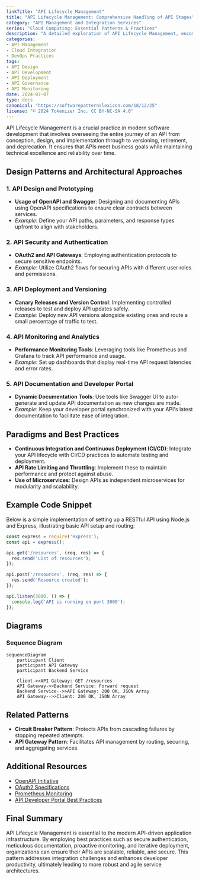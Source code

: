 ```yaml
---
linkTitle: "API Lifecycle Management"
title: "API Lifecycle Management: Comprehensive Handling of API Stages"
category: "API Management and Integration Services"
series: "Cloud Computing: Essential Patterns & Practices"
description: "A detailed exploration of API Lifecycle Management, encompassing the entire process of developing, deploying, and maintaining APIs efficiently in cloud environments."
categories:
- API Management
- Cloud Integration
- DevOps Practices
tags:
- API Design
- API Development
- API Deployment
- API Governance
- API Monitoring
date: 2024-07-07
type: docs
canonical: "https://softwarepatternslexicon.com/18/12/25"
license: "© 2024 Tokenizer Inc. CC BY-NC-SA 4.0"
---
```



API Lifecycle Management is a crucial practice in modern software development that involves overseeing the entire journey of an API from conception, design, and implementation through to versioning, retirement, and deprecation. It ensures that APIs meet business goals while maintaining technical excellence and reliability over time.

## Design Patterns and Architectural Approaches

### 1. API Design and Prototyping
- **Usage of OpenAPI and Swagger**: Designing and documenting APIs using OpenAPI specifications to ensure clear contracts between services.
- *Example*: Define your API paths, parameters, and response types upfront to align with stakeholders.

### 2. API Security and Authentication
- **OAuth2 and API Gateways**: Employing authentication protocols to secure sensitive endpoints.
- *Example*: Utilize OAuth2 flows for securing APIs with different user roles and permissions.

### 3. API Deployment and Versioning
- **Canary Releases and Version Control**: Implementing controlled releases to test and deploy API updates safely.
- *Example*: Deploy new API versions alongside existing ones and route a small percentage of traffic to test.

### 4. API Monitoring and Analytics
- **Performance Monitoring Tools**: Leveraging tools like Prometheus and Grafana to track API performance and usage.
- *Example*: Set up dashboards that display real-time API request latencies and error rates.

### 5. API Documentation and Developer Portal
- **Dynamic Documentation Tools**: Use tools like Swagger UI to auto-generate and update API documentation as new changes are made.
- *Example*: Keep your developer portal synchronized with your API's latest documentation to facilitate ease of integration.

## Paradigms and Best Practices

- **Continuous Integration and Continuous Deployment (CI/CD)**: Integrate your API lifecycle with CI/CD practices to automate testing and deployment.
- **API Rate Limiting and Throttling**: Implement these to maintain performance and protect against abuse.
- **Use of Microservices**: Design APIs as independent microservices for modularity and scalability.

## Example Code Snippet

Below is a simple implementation of setting up a RESTful API using Node.js and Express, illustrating basic API setup and routing:

```javascript
const express = require('express');
const api = express();

api.get('/resources', (req, res) => {
  res.send('List of resources');
});

api.post('/resources', (req, res) => {
  res.send('Resource created');
});

api.listen(3000, () => {
  console.log('API is running on port 3000');
});
```

## Diagrams

### Sequence Diagram

```mermaid
sequenceDiagram
    participant Client
    participant API Gateway
    participant Backend Service
    
    Client->>API Gateway: GET /resources
    API Gateway->>Backend Service: Forward request
    Backend Service-->>API Gateway: 200 OK, JSON Array
    API Gateway-->>Client: 200 OK, JSON Array
```

## Related Patterns

- **Circuit Breaker Pattern**: Protects APIs from cascading failures by stopping repeated attempts.
- **API Gateway Pattern**: Facilitates API management by routing, securing, and aggregating services.

## Additional Resources

- [OpenAPI Initiative](https://www.openapis.org/)
- [OAuth2 Specifications](https://oauth.net/2/)
- [Prometheus Monitoring](https://prometheus.io/)
- [API Developer Portal Best Practices](https://example.com/developer-portals-best-practices)

## Final Summary

API Lifecycle Management is essential to the modern API-driven application infrastructure. By employing best practices such as secure authentication, meticulous documentation, proactive monitoring, and iterative deployment, organizations can ensure their APIs are scalable, reliable, and secure. This pattern addresses integration challenges and enhances developer productivity, ultimately leading to more robust and agile service architectures.
